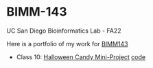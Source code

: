 # BIMM-143
UC San Diego Bioinformatics Lab - FA22

Here is a portfolio of my work for [BIMM143](https://bioboot.github.io/bimm143_F22/)

- Class 10: [Halloween Candy Mini-Project](https://bioboot.github.io/bimm143_F22/class-material/Halloween_candy.html) [code](https://github.com/nickolasbeam/BIMM-143/blob/main/Halloween%20Mini-Project.qmd)
